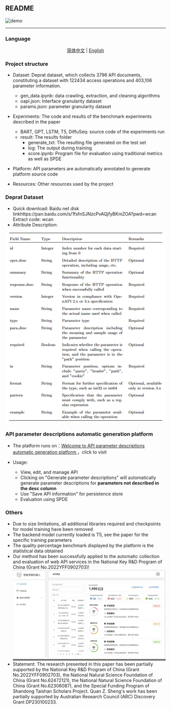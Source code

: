 ## README

![demo](https://github.com/W-caner/Deprat/blob/main/Resources/demo.gif)

***



### Language

<p align="center">
    <a href = "./README.zh-CN.md">简体中文</a> | <a href = "./README.md">English</a>
</p>








### Project structure

- Dataset: Deprat dataset, which collects 3796 API documents, constituting a dataset with 122434 access operations and 403,106 parameter information.
  - gen_data.ipynb: data crawling, extraction, and cleaning algorithms
  - oapi.json: Interface granularity dataset
  - params.json: parameter granularity dataset
- Experiments: The code and results of the benchmark experiments described in the paper
  - BART, GPT, LSTM, T5, DiffuSeq: source code of the experiments run
  - result: The results folder
    - generate_txt: The resulting file generated on the test set
    - log: The output during training
    - score.ipynb: Program file for evaluation using traditional metrics as well as SPDE

- Platform: API parameters are automatically annotated to generate platform source code
- Resources: Other resources used by the project

### Deprat Dataset

- Quick download: Baidu net disk linkhttps://pan.baidu.com/s/1fsfnSJNzcPvAQjfyBKmZOA?pwd=wcan Extract code: wcan
- Attribute Description:

![image-20230802130427816](https://github.com/W-caner/Deprat/blob/main/Resources/Deprat%E5%AD%97%E6%AE%B5.png)

### API parameter descriptions automatic generation platform

- The platform runs on：[Welcome to API parameter descriptions automatic generation platform ](http://58.59.92.190:54665/)，click to visit
- Usage:

  -  View, edit, and manage API
  - Clicking on "Generate parameter descriptions" will automatically generate parameter descriptions for **parameters not described in the desc column**
  - Use "Save API information" for persistence store
  - Evaluation using SPDE

  

### Others

- Due to size limitations, all additional libraries required and checkpoints for model training have been removed
- The backend model currently loaded is T5, see the paper for the specific training parameters
- The quality percentage benchmark displayed by the platform is the statistical data obtained
- Our method has been successfully applied to the automatic collection and evaluation of web API services in the National Key R\&D Program of China (Grant No.2022YFF0902703)! 
![image-yingyong](https://github.com/WangCan1178/Deprat/blob/main/Resources/%E7%B3%BB%E7%BB%9F%E5%BA%94%E7%94%A8.jpg)
- Statement: The research presented in this paper has been partially supported by the National Key R\&D Program of China (Grant No.2022YFF0902703), the National Natural Science Foundation of China (Grant No.62472121), the National Natural Science Foundation of China (Grant No.62306087), 
and the Special Funding Program of Shandong Taishan Scholars Project. Quan Z. Sheng's work has been partially supported by Australian Research Council (ARC) Discovery Grant DP230100233.
